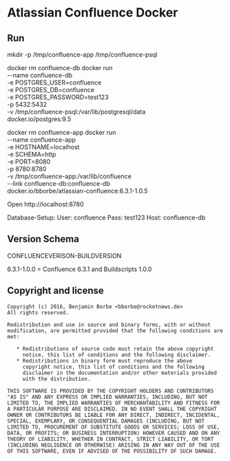 # Atlassian Confluence Docker

## Run

mkdir -p /tmp/confluence-app /tmp/confluence-psql

docker rm confluence-db
docker run \
--name confluence-db \
-e POSTGRES_USER=confluence \
-e POSTGRES_DB=confluence \
-e POSTGRES_PASSWORD=test123 \
-p 5432:5432 \
-v /tmp/confluence-psql:/var/lib/postgresql/data \
docker.io/postgres:9.5

docker rm confluence-app
docker run \
--name confluence-app \
-e HOSTNAME=localhost \
-e SCHEMA=http \
-e PORT=8080 \
-p 8780:8780 \
-v /tmp/confluence-app:/var/lib/confluence \
--link confluence-db:confluence-db \
docker.io/bborbe/atlassian-confluence:6.3.1-1.0.5

Open http://localhost:8780

Database-Setup:
User: confluence
Pass: test123
Host: confluence-db

## Version Schema

CONFLUENCEVERISON-BUILDVERSION

6.3.1-1.0.0 = Confluence 6.3.1 and Buildscripts 1.0.0

## Copyright and license

    Copyright (c) 2016, Benjamin Borbe <bborbe@rocketnews.de>
    All rights reserved.
    
    Redistribution and use in source and binary forms, with or without
    modification, are permitted provided that the following conditions are
    met:
    
       * Redistributions of source code must retain the above copyright
         notice, this list of conditions and the following disclaimer.
       * Redistributions in binary form must reproduce the above
         copyright notice, this list of conditions and the following
         disclaimer in the documentation and/or other materials provided
         with the distribution.

    THIS SOFTWARE IS PROVIDED BY THE COPYRIGHT HOLDERS AND CONTRIBUTORS
    "AS IS" AND ANY EXPRESS OR IMPLIED WARRANTIES, INCLUDING, BUT NOT
    LIMITED TO, THE IMPLIED WARRANTIES OF MERCHANTABILITY AND FITNESS FOR
    A PARTICULAR PURPOSE ARE DISCLAIMED. IN NO EVENT SHALL THE COPYRIGHT
    OWNER OR CONTRIBUTORS BE LIABLE FOR ANY DIRECT, INDIRECT, INCIDENTAL,
    SPECIAL, EXEMPLARY, OR CONSEQUENTIAL DAMAGES (INCLUDING, BUT NOT
    LIMITED TO, PROCUREMENT OF SUBSTITUTE GOODS OR SERVICES; LOSS OF USE,
    DATA, OR PROFITS; OR BUSINESS INTERRUPTION) HOWEVER CAUSED AND ON ANY
    THEORY OF LIABILITY, WHETHER IN CONTRACT, STRICT LIABILITY, OR TORT
    (INCLUDING NEGLIGENCE OR OTHERWISE) ARISING IN ANY WAY OUT OF THE USE
    OF THIS SOFTWARE, EVEN IF ADVISED OF THE POSSIBILITY OF SUCH DAMAGE.
